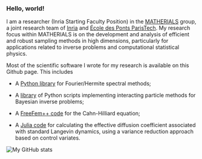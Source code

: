 ### Hello, world!

I am a researcher (Inria Starting Faculty Position) in  the <a href="https://team.inria.fr/matherials/">MATHERIALS</a> group,
a joint research team of <a href="http://www.inria.fr/">Inria</a> and <a href="http://www.enpc.fr/">École des Ponts ParisTech</a>.
My research focus within MATHERIALS is on the development and analysis of efficient and robust sampling methods in high dimensions,
particularly for applications related to inverse problems and computational statistical physics.

Most of the scientific software I wrote for my research is available on this Github page.
This includes

- A [Python library](https://github.com/urbainvaes/hermipy) for Fourier/Hermite spectral methods;

- A [library](https://github.com/urbainvaes/bayesicle) of Python scripts implementing interacting particle methods for Bayesian inverse problems;

- A [FreeFem++ code](https://github.com/urbainvaes/cahn-hilliard) for the Cahn-Hilliard equation;

- A [Julia code](https://github.com/urbainvaes/Langevin-self-diffusion) for calculating the effective diffusion coefficient associated with standard Langevin dynamics,
  using a variance reduction approach based on control variates.

![My GitHub stats](https://github-readme-stats.vercel.app/api?username=urbainvaes&show_icons=true&theme=default&include_all_commits=true&hide_rank=true&hide_titcle=true)
